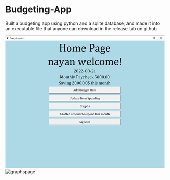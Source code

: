 # Budgeting-App
Built a budgeting app using python and a sqlite database, and made it into an executable file that anyone can download in the release tab on github

![budgetimage](https://github.com/nayansute/Budget-App/blob/master/Screenshots/MainPage.PNG)
![graphspage](https://user-images.githubusercontent.com/80128520/158085050-16714a24-db2d-4c40-9d48-bd200e8e2f74.PNG)
